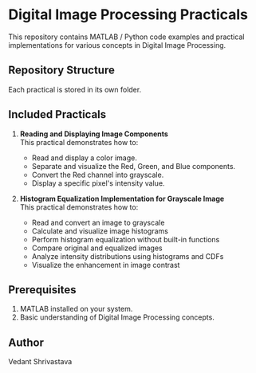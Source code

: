 # Digital Image Processing Practicals

This repository contains MATLAB / Python code examples and practical implementations for various concepts in Digital Image Processing.

## Repository Structure

Each practical is stored in its own folder.

## Included Practicals

1. **Reading and Displaying Image Components**  
   This practical demonstrates how to:
   - Read and display a color image.
   - Separate and visualize the Red, Green, and Blue components.
   - Convert the Red channel into grayscale.
   - Display a specific pixel's intensity value.

2. **Histogram Equalization Implementation for Grayscale Image**  
   This practical demonstrates how to:
   - Read and convert an image to grayscale
   - Calculate and visualize image histograms
   - Perform histogram equalization without built-in functions
   - Compare original and equalized images
   - Analyze intensity distributions using histograms and CDFs
   - Visualize the enhancement in image contrast

## Prerequisites

  1. MATLAB installed on your system.
  2. Basic understanding of Digital Image Processing concepts.
     
## Author
Vedant Shrivastava
